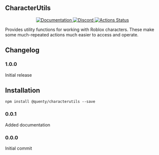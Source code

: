 ## CharacterUtils
<div align="center">
  <a href="http://quenty.github.io/api/">
    <img src="https://img.shields.io/badge/docs-website-green.svg" alt="Documentation" />
  </a>
  <a href="https://discord.gg/mhtGUS8">
    <img src="https://img.shields.io/badge/discord-nevermore-blue.svg" alt="Discord" />
  </a>
  <a href="https://github.com/Quenty/NevermoreEngine/actions">
    <img src="https://github.com/Quenty/NevermoreEngine/workflows/lint/badge.svg" alt="Actions Status" />
  </a>
</div>

Provides utility functions for working with Roblox characters. These make some much-repeated actions much easier to access and operate.
## Changelog

### 1.0.0
Initial release
## Installation
```
npm install @quenty/characterutils --save
```


### 0.0.1
Added documentation

### 0.0.0
Initial commit